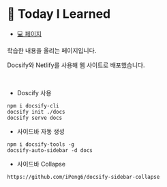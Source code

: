 # 🎇 Today I Learned

- [💻 페이지](https://til-in3166.netlify.app/)

학습한 내용을 올리는 페이지입니다.

Docsify와 Netlify를 사용해 웹 사이트로 배포했습니다.

<br>

- Doscify 사용
```
npm i docsify-cli
docsify init ./docs
docsify serve docs
```

- 사이드바 자동 생성
```
npm i docsify-tools -g
docsify-auto-sidebar -d docs
```

- 사이드바 Collapse
```
https://github.com/iPeng6/docsify-sidebar-collapse
```